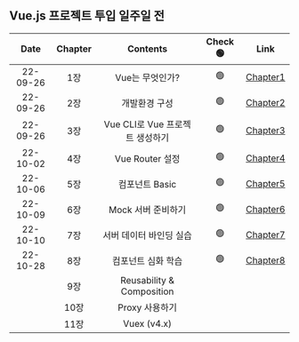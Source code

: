 ## Vue.js 프로젝트 투입 일주일 전

| **Date** | **Chapter** |          **Contents**           | **Check 🟢** |                                        **Link**                                        |
| :------: | :---------: | :-----------------------------: | :----------: | :------------------------------------------------------------------------------------: |
| 22-09-26 |     1장     |         Vue는 무엇인가?         |      🟢      | [Chapter1](https://github.com/sso-hyeon/TIL-Today-I-Learned/blob/main/Vue/chapter1.md) |
| 22-09-26 |     2장     |          개발환경 구성          |      🟢      | [Chapter2](https://github.com/sso-hyeon/TIL-Today-I-Learned/blob/main/Vue/chapter2.md) |
| 22-09-26 |     3장     | Vue CLI로 Vue 프로젝트 생성하기 |      🟢      | [Chapter3](https://github.com/sso-hyeon/TIL-Today-I-Learned/blob/main/Vue/chapter3.md) |
| 22-10-02 |     4장     |         Vue Router 설정         |      🟢      | [Chapter4](https://github.com/sso-hyeon/TIL-Today-I-Learned/blob/main/Vue/chapter4.md) |
| 22-10-06 |     5장     |         컴포넌트 Basic          |      🟢      | [Chapter5](https://github.com/sso-hyeon/TIL-Today-I-Learned/blob/main/Vue/chapter5.md) |
| 22-10-09 |     6장     |       Mock 서버 준비하기        |      🟢      | [Chapter6](https://github.com/sso-hyeon/TIL-Today-I-Learned/blob/main/Vue/chapter6.md) |
| 22-10-10 |     7장     |     서버 데이터 바인딩 실습     |      🟢      | [Chapter7](https://github.com/sso-hyeon/TIL-Today-I-Learned/blob/main/Vue/chapter7.md) |
| 22-10-28 |     8장     |       컴포넌트 심화 학습        |      🟢      | [Chapter8](https://github.com/sso-hyeon/TIL-Today-I-Learned/blob/main/Vue/chapter8.md) |
|          |     9장     |    Reusability & Composition    |              |                                                                                        |
|          |    10장     |         Proxy 사용하기          |              |                                                                                        |
|          |    11장     |           Vuex (v4.x)           |              |                                                                                        |
